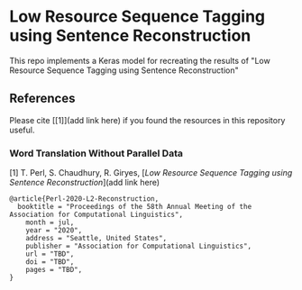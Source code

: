 # Low Resource Sequence Tagging using Sentence Reconstruction
This repo implements a Keras model for recreating the results of "Low Resource Sequence Tagging using Sentence Reconstruction"


## References
Please cite [[1]](add link here) if you found the resources in this repository useful.

### Word Translation Without Parallel Data

[1] T. Perl, S. Chaudhury, R. Giryes, [*Low Resource Sequence Tagging using Sentence Reconstruction*](add link here)

```
@article{Perl-2020-L2-Reconstruction,
  booktitle = "Proceedings of the 58th Annual Meeting of the Association for Computational Linguistics",
    month = jul,
    year = "2020",
    address = "Seattle, United States",
    publisher = "Association for Computational Linguistics",
    url = "TBD",
    doi = "TBD",
    pages = "TBD",
}
```
